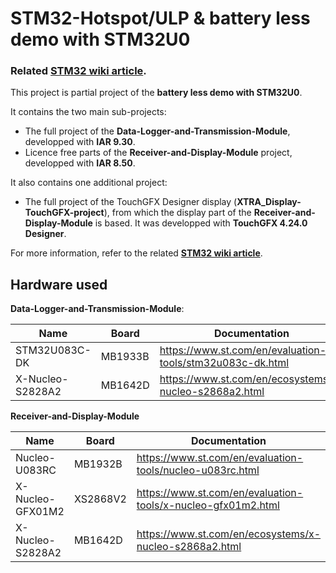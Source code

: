 # STM32-Hotspot/ULP & battery less demo with STM32U0

### Related [**STM32 wiki article**](https://wiki.st.com/stm32mcu/wiki/How_to_develop_ultra-low-power_and_battery_less_demo_with_STM32U0_MCUs).

This project is partial project of the **battery less demo with STM32U0**.

It contains the two main sub-projects: 
- The full project of the **Data-Logger-and-Transmission-Module**, developped with **IAR 9.30**.
- Licence free parts of the **Receiver-and-Display-Module** project, developped with **IAR 8.50**.

It also contains one additional project:
- The full project of the TouchGFX Designer display (**XTRA_Display-TouchGFX-project**), from which the display part of the **Receiver-and-Display-Module** is based. It was developped with **TouchGFX 4.24.0 Designer**. 

For more information, refer to the related [**STM32 wiki article**](https://wiki.st.com/stm32mcu/wiki/How_to_develop_ultra-low-power_and_battery_less_demo_with_STM32U0_MCUs).

## Hardware used

**Data-Logger-and-Transmission-Module**:

| Name             | Board   | Documentation                                             |
| ---------------- | ------- | --------------------------------------------------------- |
| STM32U083C-DK    | MB1933B | https://www.st.com/en/evaluation-tools/stm32u083c-dk.html | 
| X-Nucleo-S2828A2 | MB1642D | https://www.st.com/en/ecosystems/x-nucleo-s2868a2.html    |


**Receiver-and-Display-Module**

| Name             | Board    | Documentation                                                |
| ---------------- | -------- | ------------------------------------------------------------ |
| Nucleo-U083RC    | MB1932B  | https://www.st.com/en/evaluation-tools/nucleo-u083rc.html    |
| X-Nucleo-GFX01M2 | XS2868V2 | https://www.st.com/en/evaluation-tools/x-nucleo-gfx01m2.html |
| X-Nucleo-S2828A2 | MB1642D  | https://www.st.com/en/ecosystems/x-nucleo-s2868a2.html       | 